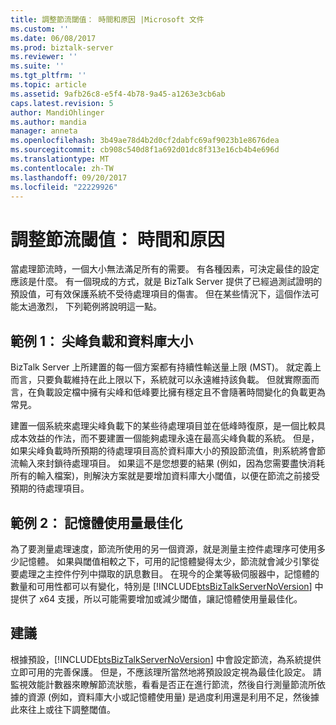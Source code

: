 ```yaml
---
title: 調整節流閾值： 時間和原因 |Microsoft 文件
ms.custom: ''
ms.date: 06/08/2017
ms.prod: biztalk-server
ms.reviewer: ''
ms.suite: ''
ms.tgt_pltfrm: ''
ms.topic: article
ms.assetid: 9afb26c8-e5f4-4b78-9a45-a1263e3cb6ab
caps.latest.revision: 5
author: MandiOhlinger
ms.author: mandia
manager: anneta
ms.openlocfilehash: 3b49ae78d4b2d0cf2dabfc69af9023b1e8676dea
ms.sourcegitcommit: cb908c540d8f1a692d01dc8f313e16cb4b4e696d
ms.translationtype: MT
ms.contentlocale: zh-TW
ms.lasthandoff: 09/20/2017
ms.locfileid: "22229926"
---
```

# <a name="adjusting-throttling-thresholds-when-and-why"></a>調整節流閾值： 時間和原因
當處理節流時，一個大小無法滿足所有的需要。 有各種因素，可決定最佳的設定應該是什麼。 有一個現成的方式，就是 BizTalk Server 提供了已經過測試證明的預設值，可有效保護系統不受待處理項目的傷害。 但在某些情況下，這個作法可能太過激烈， 下列範例將說明這一點。  
  
## <a name="example-1-peak-loads-and-database-size"></a>範例 1： 尖峰負載和資料庫大小  
 BizTalk Server 上所建置的每一個方案都有持續性輸送量上限 (MST)。 就定義上而言，只要負載維持在此上限以下，系統就可以永遠維持該負載。 但就實際面而言，在負載設定檔中擁有尖峰和低峰要比擁有穩定且不會隨著時間變化的負載更為常見。  
  
 建置一個系統來處理尖峰負載下的某些待處理項目並在低峰時復原，是一個比較具成本效益的作法，而不要建置一個能夠處理永遠在最高尖峰負載的系統。 但是，如果尖峰負載時所預期的待處理項目高於資料庫大小的預設節流值，則系統將會節流輸入來封鎖待處理項目。 如果這不是您想要的結果 (例如，因為您需要盡快消耗所有的輸入檔案)，則解決方案就是要增加資料庫大小閾值，以便在節流之前接受預期的待處理項目。  
  
## <a name="example-2-memory-usage-optimization"></a>範例 2： 記憶體使用量最佳化  
 為了要測量處理速度，節流所使用的另一個資源，就是測量主控件處理序可使用多少記憶體。 如果與閾值相較之下，可用的記憶體變得太少，節流就會減少引擎從要處理之主控件佇列中擷取的訊息數目。 在現今的企業等級伺服器中，記憶體的數量和可用性都可以有變化，特別是 [!INCLUDE[btsBizTalkServerNoVersion](../includes/btsbiztalkservernoversion-md.md)] 中提供了 x64 支援，所以可能需要增加或減少閾值，讓記憶體使用量最佳化。  
  
## <a name="recommendation"></a>建議  
 根據預設，[!INCLUDE[btsBizTalkServerNoVersion](../includes/btsbiztalkservernoversion-md.md)] 中會設定節流，為系統提供立即可用的完善保護。 但是，不應該理所當然地將預設設定視為最佳化設定。 請監視效能計數器來瞭解節流狀態，看看是否正在進行節流，然後自行測量節流所依據的資源 (例如，資料庫大小或記憶體使用量) 是過度利用還是利用不足，然後據此來往上或往下調整閾值。